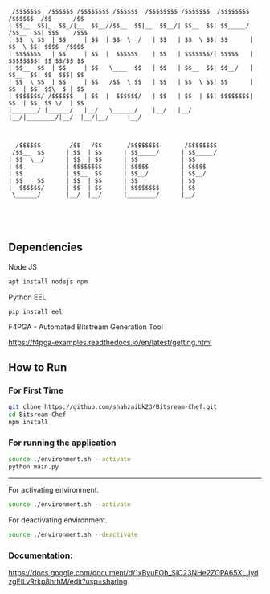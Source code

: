                                                                              
```
 /$$$$$$$  /$$$$$$ /$$$$$$$$ /$$$$$$  /$$$$$$$$ /$$$$$$$  /$$$$$$$$  /$$$$$$  /$$      /$$
| $$__  $$|_  $$_/|__  $$__//$$__  $$|__  $$__/| $$__  $$| $$_____/ /$$__  $$| $$$    /$$$
| $$  \ $$  | $$     | $$  | $$  \__/   | $$   | $$  \ $$| $$      | $$  \ $$| $$$$  /$$$$
| $$$$$$$   | $$     | $$  |  $$$$$$    | $$   | $$$$$$$/| $$$$$   | $$$$$$$$| $$ $$/$$ $$
| $$__  $$  | $$     | $$   \____  $$   | $$   | $$__  $$| $$__/   | $$__  $$| $$  $$$| $$
| $$  \ $$  | $$     | $$   /$$  \ $$   | $$   | $$  \ $$| $$      | $$  | $$| $$\  $ | $$
| $$$$$$$/ /$$$$$$   | $$  |  $$$$$$/   | $$   | $$  | $$| $$$$$$$$| $$  | $$| $$ \/  | $$
|_______/ |______/   |__/   \______/    |__/   |__/  |__/|________/|__/  |__/|__/     |__/
                                                                                          
                                                                                          
                                                                                          
  /$$$$$$        /$$   /$$       /$$$$$$$$       /$$$$$$$$                                
 /$$__  $$      | $$  | $$      | $$_____/      | $$_____/                                
| $$  \__/      | $$  | $$      | $$            | $$                                      
| $$            | $$$$$$$$      | $$$$$         | $$$$$                                   
| $$            | $$__  $$      | $$__/         | $$__/                                   
| $$    $$      | $$  | $$      | $$            | $$                                      
|  $$$$$$/      | $$  | $$      | $$$$$$$$      | $$                                      
 \______/       |__/  |__/      |________/      |__/                                      
                                                                                          
                                                                                          
                                                                                          
                                                                                          

```

## Dependencies
Node JS
```bash
apt install nodejs npm
```
Python EEL
```
pip install eel
```
F4PGA - Automated Bitstream Generation Tool

https://f4pga-examples.readthedocs.io/en/latest/getting.html 
## How to Run

### For First Time
```bash
git clone https://github.com/shahzaibk23/Bitsream-Chef.git
cd Bitsream-Chef
npm install
```

### For running the application
```bash
source ./environment.sh --activate
python main.py
```


--------------------------------

For activating environment.
```bash
source ./environment.sh --activate
```
For deactivating environment.
```bash
source ./environment.sh --deactivate
```

### Documentation:
https://docs.google.com/document/d/1xByuFOh_SIC23NHe2ZOPA65XLJydzgEiLvRrkp8hrhM/edit?usp=sharing 
